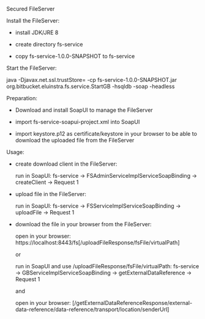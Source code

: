 Secured FileServer

Install the FileServer:

- install JDK/JRE 8

- create directory fs-service

- copy fs-service-1.0.0-SNAPSHOT to fs-service


Start the FileServer:

java -Djavax.net.ssl.trustStore= -cp fs-service-1.0.0-SNAPSHOT.jar org.bitbucket.eluinstra.fs.service.StartGB -hsqldb -soap -headless


Preparation:

- Download and install SoapUI to manage the FileServer

- import fs-service-soapui-project.xml into SoapUI

- import keystore.p12 as certificate/keystore in your browser to be able to download the uploaded file from the FileServer


Usage:

- create download client in the FileServer:

  run in SoapUI: fs-service -> FSAdminServiceImplServiceSoapBinding -> createClient -> Request 1

- upload file in the FileServer:

  run in SoapUI: fs-service -> FSServiceImplServiceSoapBinding -> uploadFile -> Request 1

- download the file in your browser from the FileServer:

  open in your browser: https://localhost:8443/fs[/uploadFileResponse/fsFile/virtualPath]

  or

  run in SoapUI and use /uploadFileResponse/fsFile/virtualPath: fs-service -> GBServiceImplServiceSoapBinding -> getExternalDataReference -> Request 1
  
  and
  
  open in your browser: [/getExternalDataReferenceResponse/external-data-reference/data-reference/transport/location/senderUrl]
